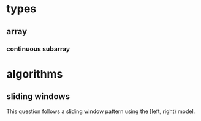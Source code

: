 # types
## array
### continuous subarray

# algorithms
## sliding windows
This question follows a sliding window pattern using the [left, right) model.